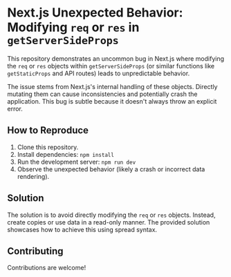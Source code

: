 # Next.js Unexpected Behavior: Modifying `req` or `res` in `getServerSideProps`

This repository demonstrates an uncommon bug in Next.js where modifying the `req` or `res` objects within `getServerSideProps` (or similar functions like `getStaticProps` and API routes) leads to unpredictable behavior.

The issue stems from Next.js's internal handling of these objects. Directly mutating them can cause inconsistencies and potentially crash the application.  This bug is subtle because it doesn't always throw an explicit error.

## How to Reproduce

1. Clone this repository.
2. Install dependencies: `npm install`
3. Run the development server: `npm run dev`
4. Observe the unexpected behavior (likely a crash or incorrect data rendering).

## Solution

The solution is to avoid directly modifying the `req` or `res` objects. Instead, create copies or use data in a read-only manner. The provided solution showcases how to achieve this using spread syntax. 

## Contributing

Contributions are welcome!